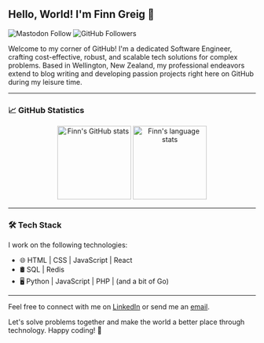 ## Hello, World! I'm Finn Greig 👋

![Mastodon Follow](https://img.shields.io/mastodon/follow/109348191380012340?domain=https%3A%2F%2Fmastodon.nz&style=social)
![GitHub Followers](https://img.shields.io/github/followers/finngreig?label=Followers&logo=GitHub&style=social)

Welcome to my corner of GitHub! I'm a dedicated Software Engineer, crafting cost-effective, robust, and scalable tech solutions for complex problems. Based in Wellington, New Zealand, my professional endeavors extend to blog writing and developing passion projects right here on GitHub during my leisure time.

---

### 📈 GitHub Statistics

<p align="center">
  <img height="150em" src="https://github-readme-stats.vercel.app/api?username=finngreig&theme=transparent&show_icons=true" alt="Finn's GitHub stats" />
  <img height="150em" src="https://github-readme-stats.vercel.app/api/top-langs/?username=finngreig&size_weight=0.5&count_weight=0.5&theme=transparent&layout=compact" alt="Finn's language stats" />
</p>

---

### 🛠 Tech Stack

I work on the following technologies:

- 🌐 HTML | CSS | JavaScript | React
- 🛢️ SQL | Redis
- 🖥️ Python | JavaScript | PHP | (and a bit of Go)

---

Feel free to connect with me on [LinkedIn](https://www.linkedin.com/in/finngreig/) or send me an [email](mailto:hello@finngreig.com).

Let's solve problems together and make the world a better place through technology. Happy coding! 🚀
